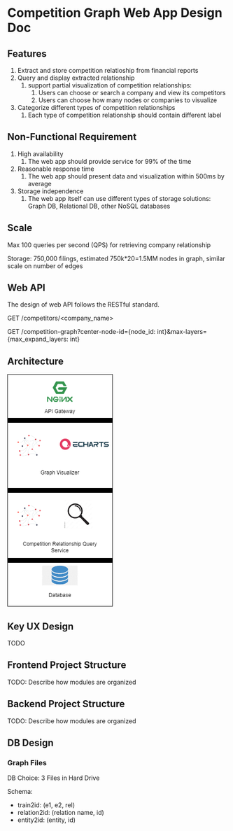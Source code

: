 # Competition Graph Web App Design Doc

## Features

1. Extract and store competition relatioship from financial reports
2. Query and display extracted relationship
   1. support partial visualization of competition relationships:
      1. Users can choose or search a company and view its competitors
      2. Users can choose how many nodes or companies to visualize
3. Categorize different types of competition relationships
   1. Each type of competition relationship should contain different label

## Non-Functional Requirement

1. High availability
   1. The web app should provide service for 99% of the time
2. Reasonable response time
   1. The web app should present data and visualization within 500ms by average
3. Storage independence
   1. The web app itself can use different types of storage solutions: Graph DB, Relational DB, other NoSQL databases

## Scale

Max 100 queries per second (QPS) for retrieving company relationship

Storage: 750,000 filings, estimated 750k*20=1.5MM nodes in graph,
similar scale on number of edges

## Web API

The design of web API follows the RESTful standard.

GET /competitors/<company_name>

GET /competition-graph?center-node-id={node_id: int}&max-layers={max_expand_layers: int}

## Architecture

![1685946694487](image/10xGraphWebAppDesignDoc/1685946694487.png)


## Key UX Design

TODO


## Frontend Project Structure

TODO: Describe how modules are organized


## Backend Project Structure

TODO: Describe how modules are organized



## DB Design

### Graph Files

DB Choice: 3 Files in Hard Drive

Schema:

- train2id: (e1, e2, rel)
- relation2id: (relation name, id)
- entity2id: (entity, id)
